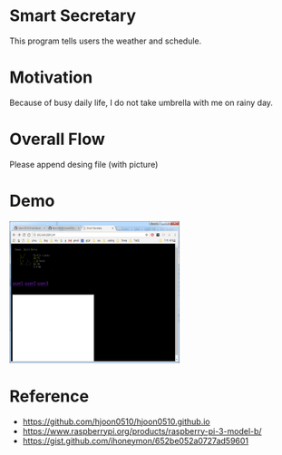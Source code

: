 # Smart Secretary
This program tells users the weather and schedule.

# Motivation
Because of busy daily life, I do not take umbrella with me on rainy day.

# Overall Flow
 Please append desing file (with picture)
 
# Demo
<img src=https://github.com/hjoon0510/SmartSecretary/blob/master/pic/demo1.png border=0 width=300 height=250> </img>


# Reference
* https://github.com/hjoon0510/hjoon0510.github.io
* https://www.raspberrypi.org/products/raspberry-pi-3-model-b/
* https://gist.github.com/ihoneymon/652be052a0727ad59601
